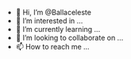- 👋 Hi, I’m @Ballaceleste
- 👀 I’m interested in ...
- 🌱 I’m currently learning ...
- 💞️ I’m looking to collaborate on ...
- 📫 How to reach me ...

<!---
Ballaceleste/Ballaceleste is a ✨ special ✨ repository because its `README.md` (this file) appears on your GitHub profile.
You can click the Preview link to take a look at your changes.
--->
